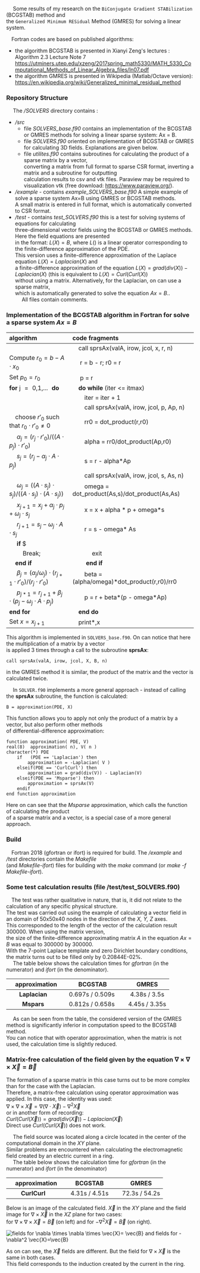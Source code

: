 &emsp; Some results of my research on the `BiConjugate Gradient STABilization` (BCGSTAB) method and  
the `Generalized Minimum RESidual` Method (GMRES) for solving a linear system.

 &emsp;Fortran codes are based on published algorithms:  
 
- the algorithm BCGSTAB is presented in Xianyi Zeng's lectures :  Algorithm 2.3 Lecture Note 7 
<https://utminers.utep.edu/xzeng/2017spring_math5330/MATH_5330_Computational_Methods_of_Linear_Algebra_files/ln07.pdf>   
- the algorithm GMRES is presented in Wikipedia (Matlab/Octave version): 
<https://en.wikipedia.org/wiki/Generalized_minimal_residual_method>   


### Repository Structure
&emsp; The _/SOLVERS_ directory contains :   
 
 * _/src_  
    - file _SOLVERS_base.f90_  contains an implementation of the BCGSTAB or GMRES methods for solving a linear sparse system: Ax = B. 
    - file _SOLVERS.f90_ oriented on implementation of BCGSTAB or GMRES for calculating 3D fields. Explanations are given below.
    - file _utilites.f90_ contains subroutines for calculating the product of a sparse matrix by a vector,  
converting a matrix from full format to sparse CSR format, inverting a matrix and a subroutine for outputting  
calculation results to csv and vtk files. Paraview may be required to visualization  vtk (free download: <https://www.paraview.org/>).
 * _/example_ - contains _example_SOLVERS_base.f90_  A simple example of solve a sparse system Ax=B using GMRES or BCGSTAB methods.  
A small matrix is entered in full format, which is automatically converted to CSR format.  
 * _/test_ - contains _test_SOLVERS.f90_ this is a test for solving systems of equations for calculating  
three-dimensional vector fields using the BCGSTAB or GMRES methods. Here the field equations are presented  
in the format: $L(X) = B,$ where $L()$ is a linear operator corresponding to the finite-difference approximation of the PDE.  
This version uses a finite-difference approximation of the Laplace equation $L(X) = Laplacian(X)$ and  
a finite-difference approximation of the equation $L(X) = grad(div(X)) - Laplacian(X)$ (this is equivalent to $L(X)=Curl(Curl(X))$  
without using a matrix.  Alternatively, for the Laplacian, on can use a sparse matrix,  
which is automatically generated to solve the equation $Ax=B.$.  
&emsp; All files contain comments.


### Implementation of the BCGSTAB algorithm in Fortran for solve a sparse system $Ax=B$
| algorithm  | code fragments   |
|:-| :-|
|                              |&emsp;call sprsAx(valA, irow, jcol, x, r, n)|
|Compute $r_0 = b- A \cdot x_0$                 |&emsp; r = b - r; r0 = r   |
|  Set $p_0=r_0$                                |&emsp; p = r  |
|  **for** j&numsp;=&numsp;0,1,...&numsp;**do** |&emsp;**do while** (iter <= itmax)|
|                                               |&emsp;&emsp;iter = iter + 1|
|                                               |&emsp;&emsp;call sprsAx(valA, irow, jcol, p, Ap, n)|
|&emsp;choose $r'_0$ such that $r_0 \cdot r'_0 \neq 0$|&emsp;&emsp;rr0 = dot_product(r,r0)|
|&emsp; $\alpha_j=(r_j \cdot r'_0)/((A\cdot p_j)\cdot r'_0)$|&emsp;&emsp;alpha = rr0/dot_product(Ap,r0) |
|&emsp; $s_j=(r_j - \alpha_j\cdot A\cdot p_j)$ |&emsp;&emsp;s = r - alpha*Ap |
|                                              |&emsp;&emsp;call sprsAx(valA, irow, jcol, s, As, n)|
|&emsp; $\omega_j=((A\cdot s_j)\cdot s_j)/((A\cdot s_j)\cdot(A\cdot s_j))$|&emsp;&emsp;omega = dot_product(As,s)/dot_product(As,As)|
|&emsp; $x_{j+1}=x_j + \alpha_j\cdot p_j+\omega_j\cdot s_j$|&emsp;&emsp;x = x + alpha \* p + omega*s|
|&emsp; $r_{j+1}=s_j -\omega_j\cdot A\cdot s_j$     |&emsp;&emsp;r = s - omega\* As|
|&emsp; **if** $||r_{j+1}|| < \epsilon_0$ **then**  |&emsp;&emsp;**if** ( norm2(R) < tolerance) **then** |
| &emsp;&emsp; Break;                               |&emsp;&emsp;&emsp; exit|
|&emsp;**end if**|&emsp;&emsp; **end if**  |
|&emsp; $\beta_j=(\alpha_j/\omega_j)\cdot (r_{j+1}\cdot r'_0)/ (r_j\cdot r'_0)$|&emsp;&emsp;beta = (alpha/omega)\*dot_product(r,r0)/rr0  |
|&emsp; $p_{j*1}=r_{j+1}+\beta_j\cdot (p_j-\omega_j\cdot A\cdot p_j)$|&emsp;&emsp;p = r + beta\*(p - omega\*Ap)|
|**end for**            |&emsp;**end do**      |
|Set $x=x_{j+1}$        | &emsp;print*,x  |


This algorithm is implemented in `SOLVERS_base.f90`. On can notice that here the multiplication of a matrix by a vector  
is applied 3 times through a call to the subroutine **sprsAx**:  

```call sprsAx(valA, irow, jcol, X, B, n)```  

in the GMRES method it is similar, the product of the matrix and the vector is calculated twice.  

&emsp; In `SOLVER.f90` implements a more general approach - instead of calling the **sprsAx** subroutine, the function is calculated:  

```B = approximation(PDE, X) ```  

This function allows you to apply not only the product of a matrix by a vector, but also perform other methods  
of differential-difference approximation:
```
function approximation( PDE, V)
real(8)  approximation( n), V( n )
character(*) PDE
    if   (PDE == 'Laplacian') then
        approximation = -Laplacian( V )
    elseif(PDE == 'CurlCurl') then
        approximation = grad(div(V)) - Laplacian(V)
    elseif(PDE == 'Msparse') then
        approximation = sprsAx(V)
    endif
end function approximation
```
Here on can see that the _Msparse_ approximation, which calls the function of calculating the product  
of a sparse matrix and a vector, is a special case of a more general approach.

### Build

&emsp;Fortran 2018 (gfortran or ifort) is required for build. The _/example_ and _/test_ directories contain the _Makefile_  
(and _Makefile-ifort_) files for building with the _make_ command (or _make -f  Makefile-ifort_).


### Some test calculation results (file /test/test_SOLVERS.f90)  
&emsp;The test was rather qualitative in nature, that is, it did not relate to the calculation of any specific physical structure.  
The test was carried out using the example of calculating a vector field in an domain of 50x50x40 nodes in the direction of the _X, Y, Z_ axes.  
This corresponded to the length of the vector of the calculation result 300000. When using the matrix version,  
the size of the finite-difference approximating matrix $A$ in the equation $Ax=B$ was equal to 300000 by 300000.  
With the 7-point Laplace template and zero Dirichlet boundary conditions, the matrix turns out to be filled only by 0.20844E-02%.  
&emsp; The table below shows the calculation times for _gfortran_ (in the numerator) and _ifort_ (in the denominator).  

| &emsp;approximation |&emsp;  BCGSTAB          | &emsp;  GMRES         |
|  :-:                |:-:                      |  :-:                  |
|**Laplacian**        |  &emsp;0.697s / 0.509s  | &emsp; 4.38s / 3.5s   |
|**Mspars**           |  &emsp;0.812s / 0.658s  | &emsp; 4.45s / 3.35s  |

&emsp; As can be seen from the table, the considered version of the GMRES method is significantly inferior in computation speed to the BCGSTAB method.  
You can notice that with operator approximation, when the matrix is not used, the calculation time is slightly reduced.  

### Matrix-free calculation of the field given by the equation $\nabla \times  \nabla \times \vec{X} = \vec{B}$

The formation of a sparse matrix in this case turns out to be more complex than for the case with the Laplacian.  
Therefore, a matrix-free calculation using operator approximation was applied. In this case, the identity was used:  
$\nabla \times  \nabla \times \vec{X} = \nabla (\nabla \cdot \vec{X} ) - \nabla^2  \vec{X}$  
or in another form of recording:  
$Curl(Curl(\vec{X})) = grad(div(\vec{X})) - Laplacian(\vec{X})$  
Direct use $Curl(Curl(\vec{X}))$ does not work.  

&emsp; The field source was located along a circle located in the center of the computational domain in the _XY_ plane.  
Similar problems are encountered when calculating the electromagnetic field created by an electric current in a ring.  
&emsp; The table below shows the calculation time for _gfortran_ (in the numerator) and _ifort_ (in the denominator)  

| &emsp;approximation |&emsp;  BCGSTAB          | &emsp;  GMRES         |
|  :-:                |:-:                      |  :-:                  |
|**CurlCurl**         |  &emsp; 4.31s / 4.51s  | &emsp; 72.3s / 54.2s   |

Below is an image of the calculated field. $\vec{X}$ in the _XY_ plane and the field image for $\nabla \times \vec{X}$ in the _XZ_ plane for two cases:  
for $\nabla \times \nabla \times \vec{X}=\vec{B}$ (on left) and for  $-\nabla^2  \vec{X}=\vec{B}$ (on right).  

![fields for $\nabla \times \nabla \times \vec{X}= \vec{B}$ and fields for             $-\nabla^2 \vec{X}=\vec{B}$](../SOLVERS/img/XBR2.jpg)

As on can see, the $\vec{X}$ fields are different. But the field for $\nabla \times \vec{X}$ is the same in both cases.  
This field corresponds to the induction created by the current in the ring.

